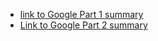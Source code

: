 - [link to Google Part 1 summary](https://docs.google.com/document/d/1K2OK925IbyeNMuJkfcUEbB0YOiYHM7sWbzG94XUhJ78/edit)
- [Link to Google Part 2 summary](https://docs.google.com/document/d/1DMgwHcDA60k2_qr344Pv0JyWUmH4GyeBWZWLm8GQYn4/edit)

